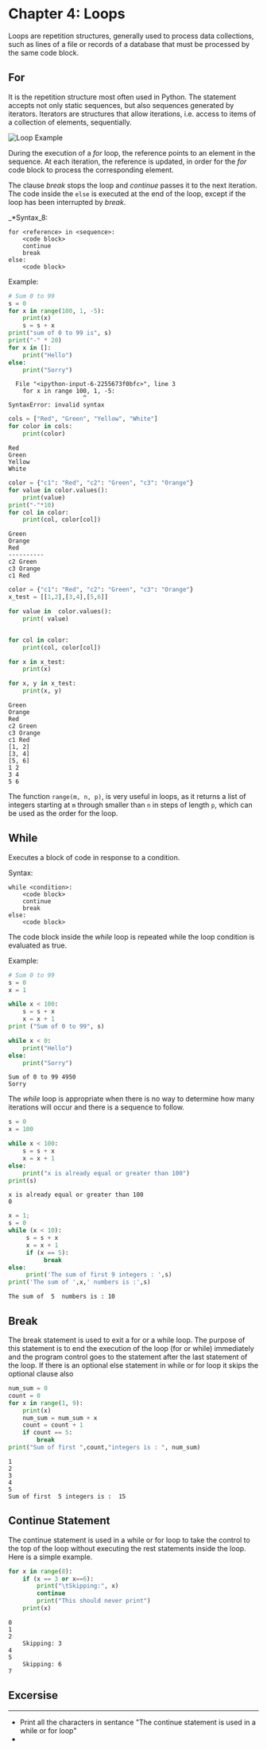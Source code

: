
# Chapter 4: Loops

Loops are repetition structures, generally used to process data collections, such as lines of a file or records of a database that must be processed by the same code block.

## For

It is the repetition structure most often used in Python. The statement accepts not only static sequences, but also sequences generated by iterators. Iterators are structures that allow iterations, i.e. access to items of a collection of elements, sequentially.

![Loop Example](files/bpyfd_diags3.png)

During the execution of a *for* loop, the reference points to an element in the sequence. At each iteration, the reference is updated, in order for the *for* code block to process the corresponding element.

The clause *break* stops the loop and *continue* passes it to the next iteration. The code inside the `else` is executed at the end of the loop, except if the loop has been interrupted by *break*.

_*Syntax_8:

    for <reference> in <sequence>:
        <code block>
        continue
        break
    else:
        <code block>

Example:


```python
# Sum 0 to 99
s = 0
for x in range(100, 1, -5):
    print(x)
    s = s + x
print("sum of 0 to 99 is", s)
print("-" * 20)
for x in []:
    print("Hello")
else:
    print("Sorry")
```


      File "<ipython-input-6-2255673f0bfc>", line 3
        for x in range 100, 1, -5:
                         ^
    SyntaxError: invalid syntax




```python
cols = ["Red", "Green", "Yellow", "White"]
for color in cols:
    print(color)
```

    Red
    Green
    Yellow
    White



```python
color = {"c1": "Red", "c2": "Green", "c3": "Orange"}
for value in color.values():
    print(value)
print("-"*10)
for col in color:
    print(col, color[col])
```

    Green
    Orange
    Red
    ----------
    c2 Green
    c3 Orange
    c1 Red



```python
color = {"c1": "Red", "c2": "Green", "c3": "Orange"}
x_test = [[1,2],[3,4],[5,6]]

for value in  color.values():
    print( value)


for col in color:
    print(col, color[col])

for x in x_test:
    print(x)

for x, y in x_test:
    print(x, y)
```

    Green
    Orange
    Red
    c2 Green
    c3 Orange
    c1 Red
    [1, 2]
    [3, 4]
    [5, 6]
    1 2
    3 4
    5 6


The function `range(m, n, p)`, is very useful in loops, as it returns a list of integers starting at `m` through smaller than `n` in steps of length `p`, which can be used as the order for the loop.

While
-----
Executes a block of code in response to a condition.

Syntax:

    while <condition>:
        <code block>
        continue
        break
    else:
        <code block>

The code block inside the *while* loop is repeated while the loop condition is evaluated as true.

Example:


```python
# Sum 0 to 99
s = 0
x = 1

while x < 100:
    s = s + x
    x = x + 1
print ("Sum of 0 to 99", s)

while x < 0:
    print("Hello")
else:
    print("Sorry")
```

    Sum of 0 to 99 4950
    Sorry


The *while* loop is appropriate when there is no way to determine how many iterations will occur and there is a sequence to follow.


```python
s = 0
x = 100

while x < 100:
    s = s + x
    x = x + 1
else:
    print("x is already equal or greater than 100")
print(s)
```

    x is already equal or greater than 100
    0



```python
x = 1;
s = 0
while (x < 10):
     s = s + x
     x = x + 1
     if (x == 5):
          break
else:
     print('The sum of first 9 integers : ',s)
print('The sum of ',x,' numbers is :',s)
```

    The sum of  5  numbers is : 10


## Break
The break statement is used to exit a for or a while loop. The purpose of this statement is to end the execution of the loop (for or while) immediately and the program control goes to the statement after the last statement of the loop. If there is an optional else statement in while or for loop it skips the optional clause also


```python
num_sum = 0
count = 0
for x in range(1, 9):
    print(x)
    num_sum = num_sum + x
    count = count + 1
    if count == 5:
        break
print("Sum of first ",count,"integers is : ", num_sum)
```

    1
    2
    3
    4
    5
    Sum of first  5 integers is :  15


## Continue Statement
The continue statement is used in a while or for loop to take the control to the top of the loop without executing the rest statements inside the loop. Here is a simple example.


```python
for x in range(8):
    if (x == 3 or x==6):
        print("\tSkipping:", x)
        continue
        print("This should never print")
    print(x)
```

    0
    1
    2
    	Skipping: 3
    4
    5
    	Skipping: 6
    7


## Excersise
------
* Print all the characters in sentance "The continue statement is used in a while or for loop"
*
